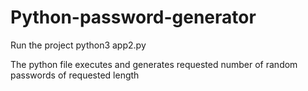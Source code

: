 # Python-password-generator

Run the project
python3 app2.py

The python file executes and generates requested number of random passwords of requested length

